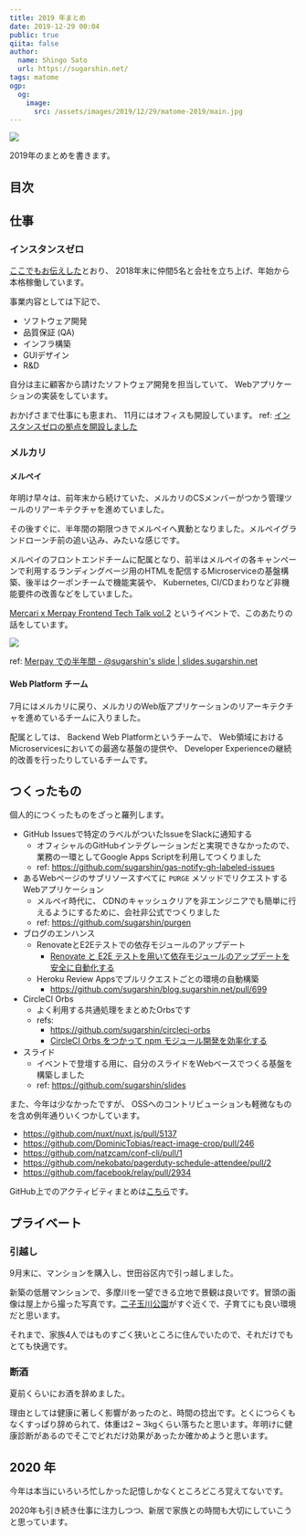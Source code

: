 ```yaml
---
title: 2019 年まとめ
date: 2019-12-29 00:04
public: true
qiita: false
author:
  name: Shingo Sato
  url: https://sugarshin.net/
tags: matome
ogp:
  og:
    image:
      src: /assets/images/2019/12/29/matome-2019/main.jpg
---
```


![](/assets/images/2019/12/29/matome-2019/main.jpg)

2019年のまとめを書きます。

## 目次

## 仕事

### インスタンスゼロ

[ここでもお伝えした](/2019/02/01/instance0/ "インスタンスゼロ株式会社を共同創業しました")とおり、 2018年末に仲間5名と会社を立ち上げ、年始から本格稼働しています。

事業内容としては下記で、

- ソフトウェア開発
- 品質保証 (QA)
- インフラ構築
- GUIデザイン
- R&D

自分は主に顧客から請けたソフトウェア開発を担当していて、 Webアプリケーションの実装をしています。

おかげさまで仕事にも恵まれ、 11月にはオフィスも開設しています。 ref: [インスタンスゼロの拠点を開設しました](https://ja.ngs.io/2019/11/01/ins0-fudomae/)

### メルカリ

#### メルペイ

年明け早々は、前年末から続けていた、メルカリのCSメンバーがつかう管理ツールのリアーキテクチャを進めていました。

その後すぐに、半年間の期限つきでメルペイへ異動となりました。メルペイグランドローンチ前の追い込み、みたいな感じです。

メルペイのフロントエンドチームに配属となり、前半はメルペイの各キャンペーンで利用するランディングページ用のHTMLを配信するMicroserviceの基盤構築、後半はクーポンチームで機能実装や、 Kubernetes, CI/CDまわりなど非機能要件の改善などをしていました。

[Mercari x Merpay Frontend Tech Talk vol.2](https://mercari.connpass.com/event/134185/) というイベントで、このあたりの話をしています。

![](/assets/images/2019/12/29/matome-2019/e.jpg)

ref: [Merpay での半年間 - @sugarshin's slide | slides.sugarshin.net](https://slides.sugarshin.net/half-year-at-merpay/)

#### Web Platform チーム

7月にはメルカリに戻り、メルカリのWeb版アプリケーションのリアーキテクチャを進めているチームに入りました。

配属としては、 Backend Web Platformというチームで、 Web領域におけるMicroservicesにおいての最適な基盤の提供や、 Developer Experienceの継続的改善を行ったりしているチームです。

## つくったもの

個人的につくったものをざっと羅列します。

- GitHub Issuesで特定のラベルがついたIssueをSlackに通知する
  - オフィシャルのGitHubインテグレーションだと実現できなかったので、業務の一環としてGoogle Apps Scriptを利用してつくりました
  - ref: https://github.com/sugarshin/gas-notify-gh-labeled-issues
- あるWebページのサブリソースすべてに `PURGE` メソッドでリクエストするWebアプリケーション
  - メルペイ時代に、 CDNのキャッシュクリアを非エンジニアでも簡単に行えるようにするために、会社非公式でつくりました
  - ref: https://github.com/sugarshin/purgen
- ブログのエンハンス
  - RenovateとE2Eテストでの依存モジュールのアップデート
    - [Renovate と E2E テストを用いて依存モジュールのアップデートを安全に自動化する](/2019/06/01/renovate-with-e2e-test/)
  - Heroku Review Appsでプルリクエストごとの環境の自動構築
    - https://github.com/sugarshin/blog.sugarshin.net/pull/699
- CircleCI Orbs
  - よく利用する共通処理をまとめたOrbsです
  - refs:
    - https://github.com/sugarshin/circleci-orbs
    - [CircleCI Orbs をつかって npm モジュール開発を効率化する](/2019/06/26/npm-modules-development-with-circleci-orbs/)
- スライド
  - イベントで登壇する用に、自分のスライドをWebベースでつくる基盤を構築しました
  - ref: https://github.com/sugarshin/slides

また、今年は少なかったですが、 OSSへのコントリビューションも軽微なものを含め例年通りいくつかしています。

- https://github.com/nuxt/nuxt.js/pull/5137
- https://github.com/DominicTobias/react-image-crop/pull/246
- https://github.com/natzcam/conf-cli/pull/1
- https://github.com/nekobato/pagerduty-schedule-attendee/pull/2
- https://github.com/facebook/relay/pull/2934

GitHub上でのアクティビティまとめは[こちら](/search/?q=%5BMonthly%20report%5D%202019)です。

## プライベート

### 引越し

9月末に、マンションを購入し、世田谷区内で引っ越しました。

新築の低層マンションで、多摩川を一望できる立地で景観は良いです。冒頭の画像は屋上から撮った写真です。[二子玉川公園](https://www.ces-net.jp/futako-tamagawa-park/)がすぐ近くで、子育てにも良い環境だと思います。

それまで、家族4人ではものすごく狭いところに住んでいたので、それだけでもとても快適です。

### 断酒

夏前くらいにお酒を辞めました。

理由としては健康に著しく影響があったのと、時間の捻出です。とくにつらくもなくすっぱり辞められて、体重は2 ~ 3kgくらい落ちたと思います。年明けに健康診断があるのでそこでどれだけ効果があったか確かめようと思います。

## 2020 年

今年は本当にいろいろ忙しかった記憶しかなくところどころ覚えてないです。

2020年も引き続き仕事に注力しつつ、新居で家族との時間も大切にしていこうと思っています。
